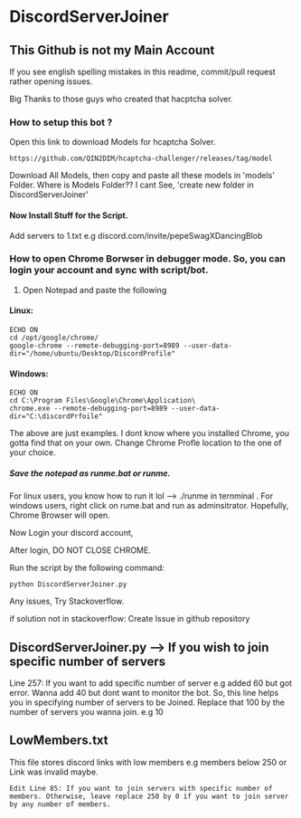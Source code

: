 # DiscordServerJoiner
## This Github is not my Main Account

If you see english spelling mistakes in this readme, commit/pull request rather opening issues.


Big Thanks to those guys who created that hacptcha solver.


### How to setup this bot ?

Open this link to download Models for hcaptcha Solver.
```
https://github.com/QIN2DIM/hcaptcha-challenger/releases/tag/model
```
Download All Models, then copy and paste all these models in 'models' Folder. Where is Models Folder?? I cant See, 'create new folder in DiscordServerJoiner'

#### Now Install Stuff for the Script.
  Add servers to 1.txt e.g discord.com/invite/pepeSwagXDancingBlob

### How to open Chrome Borwser in debugger mode. So, you can login your account and sync with script/bot.
1. Open Notepad and paste the following

#### Linux:
```
ECHO ON
cd /opt/google/chrome/
google-chrome --remote-debugging-port=8989 --user-data-dir="/home/ubuntu/Desktop/DiscordProfile"
```

#### Windows:
```
ECHO ON
cd C:\Program Files\Google\Chrome\Application\
chrome.exe --remote-debugging-port=8989 --user-data-dir="C:\discordPrfoile"
```

The above are just examples. I dont know where you installed Chrome, you gotta find that on your own. 
Change Chrome Profle location to the one of your choice.

##### Save the notepad as runme.bat or runme.
For linux users, you know how to run it lol --> ./runme in ternminal <Enter key>.
For windows users,  right click on rume.bat and run as adminsitrator. 
Hopefully, Chrome Browser will open.

Now Login your discord account, 

After login, DO NOT CLOSE CHROME.

Run the script by the following command:
```
python DiscordServerJoiner.py
```

Any issues, Try Stackoverflow.

if solution not in stackoverflow:
  Create Issue in github repository


## DiscordServerJoiner.py --> If you wish to join specific number of servers
Line 257:  If you want to add specific number of server e.g added 60 but got error. 
Wanna add 40 but dont want to monitor the bot.
So, this line helps you in specifying number of servers to be Joined.
Replace that 100 by the number of servers you wanna join. e.g 10

## LowMembers.txt
This file stores discord links with low members e.g members below 250
or Link was invalid maybe.

```
Edit Line 85: If you want to join servers with specific number of members. Otherwise, leave replace 250 by 0 if you want to join server by any number of members.
```
